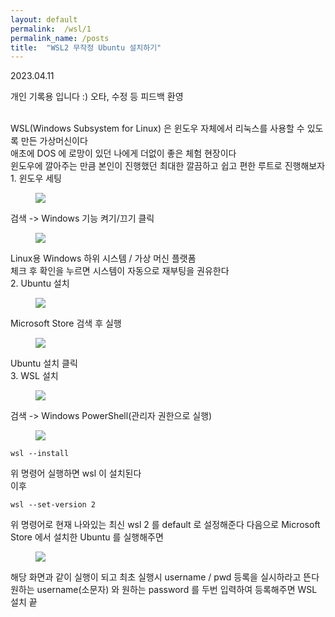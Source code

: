 ```yaml
---
layout: default
permalink:  /wsl/1
permalink_name: /posts
title:  "WSL2 무작정 Ubuntu 설치하기"
---
```


<p class="date">2023.04.11</p>

<p class="caution">개인 기록용 입니다 :)
오타, 수정 등 피드백 환영</p>
<br>
WSL(Windows Subsystem for Linux) 은
윈도우 자체에서 리눅스를 사용할 수 있도록
만든 가상머신이다<br>
​애초에 DOS 에 로망이 있던 나에게
더없이 좋은 체험 현장이다<br>
​윈도우에 깔아주는 만큼
본인이 진행했던 최대한 깔끔하고
쉽고 편한 루트로 진행해보자
<br>
​<span class="mini-title">1. 윈도우 세팅</span>
<figure class="fig">
<img class="image" src="../contents/imgs/wsl_1/1.png">
</figure>
검색 -> Windows 기능 켜기/끄기 클릭<br>
<figure class="fig">
<img class="image" src="../contents/imgs/wsl_1/2.png">
</figure>
Linux용 Windows 하위 시스템 / 가상 머신 플랫폼<br>
체크 후 확인을 누르면
시스템이 자동으로 재부팅을 권유한다
<br>
<span class="mini-title">2. Ubuntu 설치</span>
<figure class="fig">
<img class="image" src="../contents/imgs/wsl_1/3.png">
</figure>
Microsoft Store 검색 후 실행
<figure class="fig">
<img class="image" src="../contents/imgs/wsl_1/4.png">
</figure>
Ubuntu 설치 클릭
<br>
<span class="mini-title">3. WSL 설치</span>
<figure class="fig">
<img class="image" src="../contents/imgs/wsl_1/5.png">
</figure>
검색 -> Windows PowerShell(관리자 권한으로 실행)
<figure class="fig">
<img class="image" src="../contents/imgs/wsl_1/6.png">
</figure>


```
wsl --install
```

위 명령어 실행하면
wsl 이 설치된다
<br>
이후
<br>

```
wsl --set-version 2
```

위 명령어로 현재 나와있는 최신 wsl 2 를
default 로 설정해준다
다음으로
Microsoft Store 에서 설치한
Ubuntu 를 실행해주면
<figure class="fig">
<img class="image" src="../contents/imgs/wsl_1/7.png">
</figure>
해당 화면과 같이 실행이 되고
최초 실행시
username / pwd 등록을 실시하라고 뜬다
원하는 username(소문자) 와
원하는 password 를 두번 입력하여
등록해주면 WSL 설치 끝